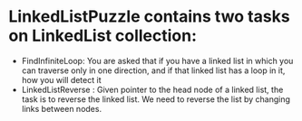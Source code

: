 # LinkedListPuzzle contains two tasks on LinkedList collection:
- FindInfiniteLoop: You are asked that if you have a linked list in which you can traverse only in one direction, 
and if that linked list has a loop in it, how you will detect it
- LinkedListReverse : Given pointer to the head node of a linked list, the task is to reverse the linked list.
We need to reverse the list by changing links between nodes.
